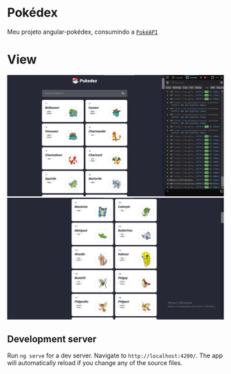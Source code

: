 # Pokédex

Meu projeto angular-pokédex, consumindo a <a href="https://pokeapi.co/">`PokéAPI`</a>

# View
<div align="center">
  <img src="src/assets/github/pokedex.png" width="1000"/>
  <img src="src/assets/github/pokedexroll.png" width="1000"/>
</div>

## Development server

Run `ng serve` for a dev server. Navigate to `http://localhost:4200/`. The app will automatically reload if you change any of the source files.

